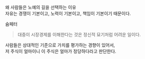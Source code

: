 왜 사람들은 노예의 길을 선택하는 이유  
자유는 경쟁이 기본이고, 노력이 기본이고, 책임이 기본이기 때문이다.

슘페터
>대중이 시장경제를 이해한다는 것은 정신적 묘기처럼 어려운 일이다.

사람들은 상대적인 기준으로 가치를 평가하는 경향이 있어서,  
저 주식이 얼마이니 이 주식은 얼마가 정당하다라고 판단한다.
